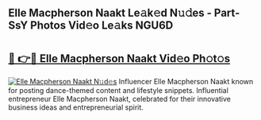 ## Elle Macpherson Naakt Le𝚊k𝚎d N𝚞𝚍es - Part-SsY Photos Vid𝚎o Le𝚊ks NGU6D

# <h2><a href="http://fb03czo.evod.top/?m=Elle+Macpherson+Naakt">🔗 👉🔴 Elle Macpherson Naakt Vid𝚎o Ph𝚘t𝚘s</a></h2>

[![Elle Macpherson Naakt N𝚞d𝚎s](https://i.imgur.com/8V9OHl7.gif)](http://fb03czo.evod.top/?m=Elle+Macpherson+Naakt)
Influencer Elle Macpherson Naakt known for posting dance-themed content and lifestyle snippets. Influential entrepreneur Elle Macpherson Naakt, celebrated for their innovative business ideas and entrepreneurial spirit. 
